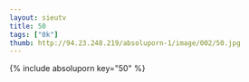 ```yaml
--- 
layout: sieutv
title: 50
tags: ["0k"]
thumb: http://94.23.248.219/absoluporn-1/image/002/50.jpg
---
```

{% include absoluporn key="50" %} 
